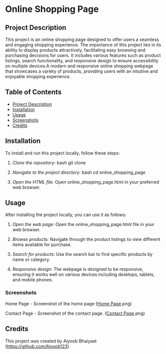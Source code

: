 # Online Shopping Page


## Project Description
This project is an online shopping page designed to offer users a seamless and engaging shopping experience. The importance of this project lies in its ability to display products attractively, facilitating easy browsing and purchasing decisions for users. It includes various features such as product listings, search functionality, and responsive design to ensure accessibility on multiple devices.A modern and responsive online shopping webpage that showcases a variety of products, providing users with an intuitive and enjoyable shopping experience.


## Table of Contents
- [Project Description](#project-description)
- [Installation](#installation)
- [Usage](#usage)
- [Screenshots](#screenshots)
- [Credits](#credits)

  
## Installation
To install and run this project locally, follow these steps:

1. *Clone the repository:*
    bash
    git clone <repository-url>
    

2. *Navigate to the project directory:*
    bash
    cd online_shopping_page
    

3. *Open the HTML file:*
    Open online_shopping_page.html in your preferred web browser.


## Usage
After installing the project locally, you can use it as follows:

1. *Open the web page:*
   Open the online_shopping_page.html file in your web browser.

2. *Browse products:*
   Navigate through the product listings to view different items available for purchase.

3. *Search for products:*
   Use the search bar to find specific products by name or category.

4. *Responsive design:*
   The webpage is designed to be responsive, ensuring it works well on various devices including desktops, tablets, and mobile phones.


### Screenshots
Home Page - Screenshot of the home page
([Home Page](https://github.com/Aiyoob123/Voting_Project/blob/main/Screenshot%20(57).png).png)

Contact Page - Screenshot of the contact page.
([Contact Page](https://github.com/Aiyoob123/Voting_Project/blob/main/Screenshot%20(58).png).png)

## Credits
This project was created by Aiyoob Bhaiyaat (https://github.com/Aiyoob123).
